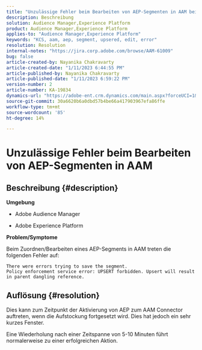 ```yaml
---
title: "Unzulässige Fehler beim Bearbeiten von AEP-Segmenten in AAM beibehalten"
description: Beschreibung
solution: Audience Manager,Experience Platform
product: Audience Manager,Experience Platform
applies-to: "Audience Manager,Experience Platform"
keywords: "KCS, aam, aep, segment, upsered, edit, error"
resolution: Resolution
internal-notes: "https://jira.corp.adobe.com/browse/AAM-61009"
bug: false
article-created-by: Nayanika Chakravarty
article-created-date: "1/11/2023 6:44:55 PM"
article-published-by: Nayanika Chakravarty
article-published-date: "1/11/2023 6:59:22 PM"
version-number: 2
article-number: KA-19834
dynamics-url: "https://adobe-ent.crm.dynamics.com/main.aspx?forceUCI=1&pagetype=entityrecord&etn=knowledgearticle&id=de13e505-e091-ed11-aad1-6045bd006e5a"
source-git-commit: 30a6620b6a0dbd57b4be66a417903967efa86ffe
workflow-type: tm+mt
source-wordcount: '85'
ht-degree: 14%

---
```


# Unzulässige Fehler beim Bearbeiten von AEP-Segmenten in AAM

## Beschreibung {#description}


<b>Umgebung</b>

- Adobe Audience Manager

- Adobe Experience Platform

<b>Problem/Symptome</b>

Beim Zuordnen/Bearbeiten eines AEP-Segments in AAM treten die folgenden Fehler auf:


```
There were errors trying to save the segment.
Policy enforcement service error: UPSERT forbidden. Upsert will result in parent dangling reference.
```



## Auflösung {#resolution}


Dies kann zum Zeitpunkt der Aktivierung von AEP zum AAM Connector auftreten, wenn die Aufstockung fortgesetzt wird. Dies hat jedoch ein sehr kurzes Fenster.

Eine Wiederholung nach einer Zeitspanne von 5-10 Minuten führt normalerweise zu einer erfolgreichen Aktion.
